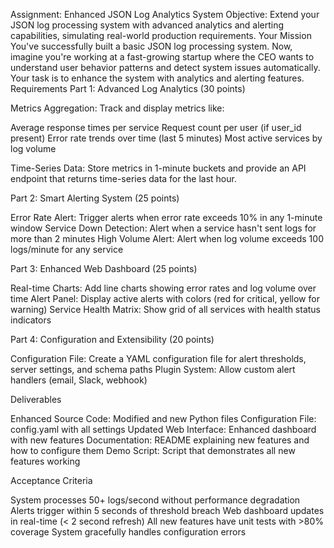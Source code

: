 Assignment: Enhanced JSON Log Analytics System
Objective: Extend your JSON log processing system with advanced analytics and alerting capabilities, simulating real-world production requirements.
Your Mission
You've successfully built a basic JSON log processing system. Now, imagine you're working at a fast-growing startup where the CEO wants to understand user behavior patterns and detect system issues automatically. Your task is to enhance the system with analytics and alerting features.
Requirements
Part 1: Advanced Log Analytics (30 points)

Metrics Aggregation: Track and display metrics like:

Average response times per service
Request count per user (if user_id present)
Error rate trends over time (last 5 minutes)
Most active services by log volume


Time-Series Data: Store metrics in 1-minute buckets and provide an API endpoint that returns time-series data for the last hour.

Part 2: Smart Alerting System (25 points)

Error Rate Alert: Trigger alerts when error rate exceeds 10% in any 1-minute window
Service Down Detection: Alert when a service hasn't sent logs for more than 2 minutes
High Volume Alert: Alert when log volume exceeds 100 logs/minute for any service

Part 3: Enhanced Web Dashboard (25 points)

Real-time Charts: Add line charts showing error rates and log volume over time
Alert Panel: Display active alerts with colors (red for critical, yellow for warning)
Service Health Matrix: Show grid of all services with health status indicators

Part 4: Configuration and Extensibility (20 points)

Configuration File: Create a YAML configuration file for alert thresholds, server settings, and schema paths
Plugin System: Allow custom alert handlers (email, Slack, webhook)

Deliverables

Enhanced Source Code: Modified and new Python files
Configuration File: config.yaml with all settings
Updated Web Interface: Enhanced dashboard with new features
Documentation: README explaining new features and how to configure them
Demo Script: Script that demonstrates all new features working

Acceptance Criteria

System processes 50+ logs/second without performance degradation
Alerts trigger within 5 seconds of threshold breach
Web dashboard updates in real-time (< 2 second refresh)
All new features have unit tests with >80% coverage
System gracefully handles configuration errors
